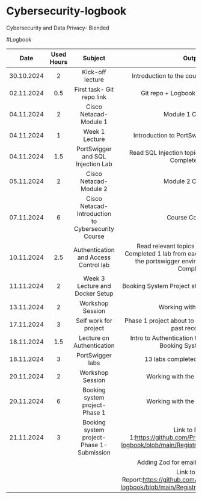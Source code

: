 # Cybersecurity-logbook
Cybersecurity and Data Privacy- Blended

#Logbook

| Date | Used Hours | Subject | Output | 
| :---:        |     :---:      |          :---: |  :---: |
| 30.10.2024   | 2     | Kick-off lecture                                    | Introduction to the course and assignments    |
| 02.11.2024   | 0.5   | First task- Git repo link                           | Git repo + Logbook assignment done    |
| 04.11.2024   | 2     | Cisco Netacad- Module 1                             | Module 1 Completed     |
| 04.11.2024   | 1     | Week 1 Lecture                                      | Introduction to PortSwigger and BurpSuite   |
| 04.11.2024   | 1.5   | PortSwigger and SQL Injection Lab                   | Read SQL Injection topics in PortSwigger and Completed 1 lab|
| 05.11.2024   | 2     | Cisco Netacad- Module 2                             | Module 2 Completed    |
| 07.11.2024   | 6     | Cisco Netacad- Introduction to Cybersecurity Course | Course Completed    |
| 10.11.2024   | 2.5   | Authentication and Access Control lab               | Read relevant topics in PortSwigger and Completed 1 lab from each topic; Introduction to the portswigger environment assignment Completed|
| 11.11.2024   | 2     | Week 3 Lecture and Docker Setup                     | Booking System Project started with Docker setup   |
| 13.11.2024   | 2     | Workshop Session                                    | Working with the project   |
| 17.11.2024   | 3     | Self work for project                               | Phase 1 project about to be completed; watched past recordings   |
| 18.11.2024   | 1.5   | Lecture on Authentication                           | Intro to Authentication topics and Phase 2 of Booking System Project  |
| 18.11.2024   | 3     | PortSwigger labs                                    | 13 labs completed on Portswigger  |
| 20.11.2024   | 2     | Workshop Session                                    | Working with the project Phase 1   |
| 20.11.2024   | 6     | Booking system project- Phase 1                     | Working with the project Phase 1  |
| 21.11.2024   | 3     | Booking system project- Phase 1- Submission         | Link to Report 1:https://github.com/Presigd/Cybersecurity-logbook/blob/main/Registration_page_first_test.md  |
|    |      |          | Adding Zod for email address validation  |
|    |      |          | Link to Final Report:https://github.com/Presigd/Cybersecurity-logbook/blob/main/Registration_page_final_test.md  |
